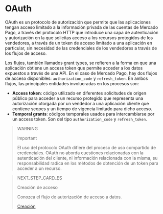 # OAuth
 
OAuth es un protocolo de autorización que permite que las aplicaciones tengan acceso limitado a la información privada de las cuentas de Mercado Pago, a través del protocolo HTTP que introduce una capa de autenticación y autorización en la que solicitas acceso a los recursos protegidos de los vendedores, a través de un token de acceso limitado a una aplicación en particular, sin necesidad de las credenciales de los vendedores a través de los flujos de acceso.
 
Los flujos, también llamados grant types, se refieren a la forma en que una aplicación obtiene un access token que permite acceder a los datos expuestos a través de una API. En el caso de Mercado Pago, hay dos flujos de acceso disponibles: `authorization_code` y `refresh_token`. En ambos flujos, las principales entidades involucradas en los procesos son:
 
* **Access token**: código utilizado en diferentes solicitudes de origen público para acceder a un recurso protegido que representa una autorización otorgada por un vendedor a una aplicación cliente que contiene scopes y un tiempo de vigencia limitado para dicho acceso.
* **Temporal grants**: códigos temporales usados para intercambiarse por un access token. Son del tipo `authorization_code` y `refresh_token`.
 
> WARNING
>
> Important
>
> El uso del protocolo OAuth difiere del proceso de uso compartido de credenciales. OAuth no aborda cuestiones relacionadas con la autenticación del cliente, ni información relacionada con la misma, su responsabilidad radica en los métodos de obtención de un token para acceder a un recurso.
 
> NEXT_STEP_CARD_ES
>
> Creación de acceso
>
> Conozca el flujo de autorización de acceso a datos.
>
> [Creación](https://www.mercadopago[FAKER][URL][DOMAIN]/developers/es/guides/security/oauth/creation)